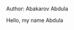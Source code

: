 Author: Abakarov Abdula
 
 <html lang="en">
<head>
    <meta charset="UTF-8">
    <meta http-equiv="X-UA-Compatible" content="IE=edge">
    <meta name="viewport" content="width=device-width, initial-scale=1.0">
    <title>Greeting page</title>
</head>
<body>
    <div class="main">
        <p> Hello, my name Abdula</p>
    </div>
</body>
</html>
